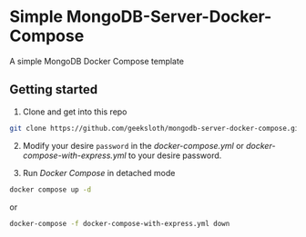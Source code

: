 # Simple MongoDB-Server-Docker-Compose
A simple MongoDB Docker Compose template

## Getting started
1. Clone and get into this repo
```bash
git clone https://github.com/geeksloth/mongodb-server-docker-compose.git && cd mongodb-server-docker-compose
```

2. Modify your desire ```password``` in the *docker-compose.yml* or *docker-compose-with-express.yml* to your desire password.

3. Run *Docker Compose* in detached mode
```bash
docker compose up -d
```
or
```bash
docker-compose -f docker-compose-with-express.yml down
```

